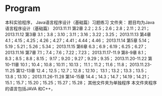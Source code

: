 # Program
本科实验程序，
Java语言程序设计（基础篇）习题练习 文件夹：
题目均为Java语言程序设计（基础篇）
2013.11.11	第2章	2.2；2.5；2.6；2.8；2.11；2.21；
2013.11.12	第3章	3.1；3.8；3.10；3.11；3.16；3.22；3.25；
2013.11.13	第4章	4.1；4.15；4.25；4.26；4.27；4.41；4.44；4.46；
2013.11.14	第5章	5.14；5.19；5.21；5.26；5.34；
2013.11.15	第6章	6.3；6.9；6.19；6.25；6.27；
2013.11.16	第7章	7.1；7.4；7.6；7.22；7.23；
2013.11.17-11.9	第8-9章	8.1；8.3；8.5；8.8；8.15；
9.17；9.20；9.27；9.29；9.35；
2013.11.20-11.22	第10-11章	10.1；10.4；10.8；10.11；10.13；
11.1；11.2；11.6；11.8；
2013.11.23-11.25	第12-13章	12.4；12.5；12.7；12.8；12.10；
13.1；13.2；13.3；13.5；13.8；13.10；
2013.11.26-11.28	第14-15章	14.4；14.3；14.7；14.19；14.21；
15.1；15.7；15.20；15.25；15.27；15.28；
其他文件夹为单独程序
本文件夹程序的语言包括JAVA 和C++，

